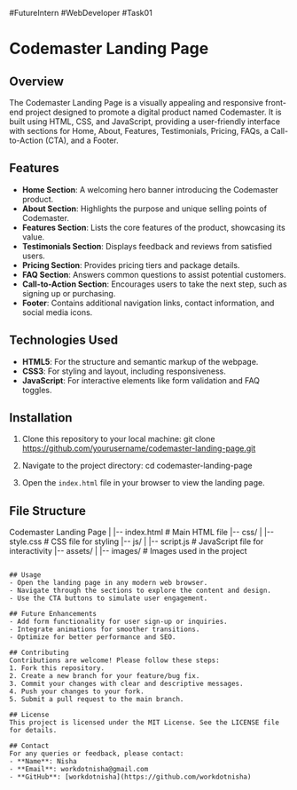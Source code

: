 #FutureIntern #WebDeveloper #Task01

# Codemaster Landing Page

## Overview
The Codemaster Landing Page is a visually appealing and responsive front-end project designed to promote a digital product named Codemaster. It is built using HTML, CSS, and JavaScript, providing a user-friendly interface with sections for Home, About, Features, Testimonials, Pricing, FAQs, a Call-to-Action (CTA), and a Footer.

## Features
- **Home Section**: A welcoming hero banner introducing the Codemaster product.
- **About Section**: Highlights the purpose and unique selling points of Codemaster.
- **Features Section**: Lists the core features of the product, showcasing its value.
- **Testimonials Section**: Displays feedback and reviews from satisfied users.
- **Pricing Section**: Provides pricing tiers and package details.
- **FAQ Section**: Answers common questions to assist potential customers.
- **Call-to-Action Section**: Encourages users to take the next step, such as signing up or purchasing.
- **Footer**: Contains additional navigation links, contact information, and social media icons.

## Technologies Used
- **HTML5**: For the structure and semantic markup of the webpage.
- **CSS3**: For styling and layout, including responsiveness.
- **JavaScript**: For interactive elements like form validation and FAQ toggles.

## Installation
1. Clone this repository to your local machine:
   git clone https://github.com/yourusername/codemaster-landing-page.git
   
2. Navigate to the project directory:
   cd codemaster-landing-page
   
3. Open the `index.html` file in your browser to view the landing page.

## File Structure

Codemaster Landing Page
|
|-- index.html         # Main HTML file
|-- css/
|   |-- style.css      # CSS file for styling
|-- js/
|   |-- script.js      # JavaScript file for interactivity
|-- assets/
|   |-- images/        # Images used in the project
```

## Usage
- Open the landing page in any modern web browser.
- Navigate through the sections to explore the content and design.
- Use the CTA buttons to simulate user engagement.

## Future Enhancements
- Add form functionality for user sign-up or inquiries.
- Integrate animations for smoother transitions.
- Optimize for better performance and SEO.

## Contributing
Contributions are welcome! Please follow these steps:
1. Fork this repository.
2. Create a new branch for your feature/bug fix.
3. Commit your changes with clear and descriptive messages.
4. Push your changes to your fork.
5. Submit a pull request to the main branch.

## License
This project is licensed under the MIT License. See the LICENSE file for details.

## Contact
For any queries or feedback, please contact:
- **Name**: Nisha
- **Email**: workdotnisha@gmail.com
- **GitHub**: [workdotnisha](https://github.com/workdotnisha)

